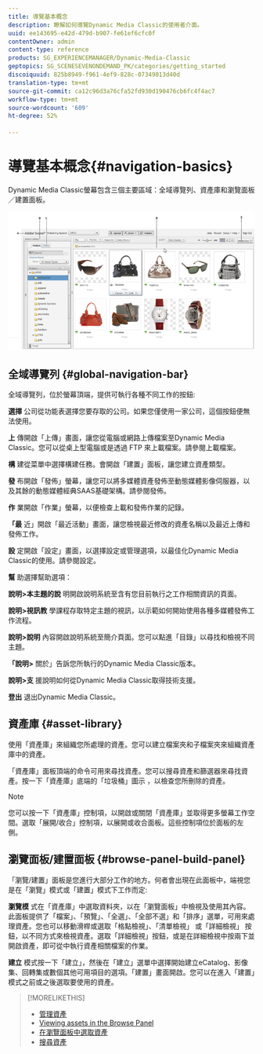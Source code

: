```yaml
---
title: 導覽基本概念
description: 瞭解如何導覽Dynamic Media Classic的使用者介面。
uuid: ee143695-e42d-479d-b907-fe61ef6cfc0f
contentOwner: admin
content-type: reference
products: SG_EXPERIENCEMANAGER/Dynamic-Media-Classic
geptopics: SG_SCENESEVENONDEMAND_PK/categories/getting_started
discoiquuid: 825b8949-f961-4ef9-828c-07349013d40d
translation-type: tm+mt
source-git-commit: ca12c96d3a76cfa52fd930d190476cb6fc4f4ac7
workflow-type: tm+mt
source-wordcount: '609'
ht-degree: 52%

---
```



# 導覽基本概念{#navigation-basics}

Dynamic Media Classic螢幕包含三個主要區域：全域導覽列、資產庫和瀏覽面板／建置面板。

![導覽基本概念](/help/assets/gs_navigation_basics_popup_popup.png)

## 全域導覽列 {#global-navigation-bar}

全域導覽列，位於螢幕頂端，提供可執行各種不同工作的按鈕:

**選擇** 公司從功能表選擇您要存取的公司。如果您僅使用一家公司，這個按鈕便無法使用。

**上** 傳開啟「上傳」畫面，讓您從電腦或網路上傳檔案至Dynamic Media Classic。您可以從桌上型電腦或是透過 FTP 來上載檔案。請參閱上載檔案。

**構** 建從菜單中選擇構建任務。會開啟「建置」面板，讓您建立資產類型。

**發** 布開啟「發佈」螢幕，讓您可以將多媒體資產發佈至動態媒體影像伺服器，以及其餘的動態媒體經典SAAS基礎架構。請參閱發佈。

**作** 業開啟「作業」螢幕，以便檢查上載和發佈作業的記錄。

**「最** 近」開啟「最近活動」畫面，讓您檢視最近修改的資產名稱以及最近上傳和發佈工作。

**設** 定開啟「設定」畫面，以選擇設定或管理選項，以最佳化Dynamic Media Classic的使用。請參閱設定。

**幫** 助選擇幫助選項：

**說明>本主題的說** 明開啟說明系統至含有您目前執行之工作相關資訊的頁面。

**說明>視訊教** 學課程存取特定主題的視訊，以示範如何開始使用各種多媒體發佈工作流程。

**說明>說明** 內容開啟說明系統至簡介頁面。您可以點進「目錄」以尋找和檢視不同主題。

**「說明>** 關於」告訴您所執行的Dynamic Media Classic版本。

**說明>支** 援說明如何從Dynamic Media Classic取得技術支援。

**登出** 退出Dynamic Media Classic。

## 資產庫 {#asset-library}

使用「資產庫」來組織您所處理的資產。您可以建立檔案夾和子檔案夾來組織資產庫中的資產。

「資產庫」面板頂端的命令可用來尋找資產。您可以搜尋資產和篩選器來尋找資產。按一下「資產庫」底端的「垃圾桶」圖示 ，以檢查您所刪除的資產。

>[!NOTE]
>
>您可以按一下「資產庫」控制項，以開啟或關閉「資產庫」並取得更多螢幕工作空間。選取「展開/收合」控制項，以展開或收合面板。這些控制項位於面板的左側。

## 瀏覽面板/建置面板 {#browse-panel-build-panel}

「瀏覽/建置」面板是您進行大部分工作的地方。何者會出現在此面板中，端視您是在「瀏覽」模式或「建置」模式下工作而定:

**瀏覽模** 式在「資產庫」中選取資料夾，以在「瀏覽面板」中檢視及使用其內容。此面板提供了「檔案」、「預覽」、「全選」、「全部不選」和「排序」選單，可用來處理資產。您也可以移動滑桿或選取「格點檢視」、「清單檢視」 或「詳細檢視」 按鈕，以不同方式來檢視資產。選取「詳細檢視」按鈕，或是在詳細檢視中按兩下並開啟資產，即可從中執行資產相關檔案的作業。

**建立** 模式按一下「建立」，然後在「建立」選單中選擇開始建立eCatalog、影像集、回轉集或數個其他可用項目的選項。「建置」畫面開啟。您可以在進入「建置」模式之前或之後選取要使用的資產。

>[!MORELIKETHIS]
>
>* [管理資產](about-managing-assets.md)
>* [Viewing assets in the Browse Panel](viewing-assets-browse-panel.md#viewing_assets_in_the_browse_panel)
>* [在瀏覽面板中選取資產](selecting-assets-browse-panel.md#selecting_assets_in_the_browse_panel)
>* [搜尋資產](searching-assets.md#searching_assets)

